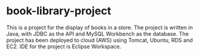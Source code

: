 # book-library-project

This is a project for the display of books in a store. 
The project is written in Java, with JDBC as the API and MySQL Workbench as the database.
The project has been deployed to cloud (AWS) using Tomcat, Ubuntu, RDS and EC2. IDE for the project is Eclipse Workspace.


###
